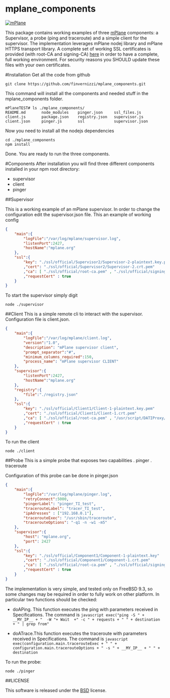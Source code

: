 mplane_components
=================

[![mPlane](http://www.ict-mplane.eu/sites/default/files//public/mplane_final_256x_0.png)](http://www.ict-mplane.eu/)


This package contains working examples of three [mPlane](http://www.ict-mplane.eu/) components: a Supervisor, a probe (ping and traceroute) and a simple client for the supervisor. 
The implementation leverages mPlane nodej library and mPlane HTTPS transport library.
A complete set of working SSL certificates is provided (with root-CA and signing-CA) [here](https://github.com/stepenta/RI/tree/master/PKI) in order to have a complete, full working environment. 
For security reasons you SHOULD update these files with your own certificates.

#Installation
Get all the code from github

```git clone https://github.com/finvernizzi/mplane_components.git```

This command will install all the components and needed stuff in the mplane_components folder.

```
mPlaneTEST# ls ./mplane_components/
README.md       node_modules    pinger.json     ssl_files.js
client.js       package.json    registry.json   supervisor.js
client.json     pinger.js       ssl             supervisor.json
```

Now you need to install all the nodejs dependencies
```
cd ./mplane_components
npm install
```
Done. You are ready to run the three components.

#Components
After installation you will find three different components installed in your npm root directory:

- supervisor
- client
- pinger
    
##Supervisor
    
This is a working example of an mPlane supervisor. In order to change the configuration edit the supervisor.json file.
This an example of working config

```json
{
    "main":{
        "logFile":"/var/log/mplane/supervisor.log",
        "listenPort":2427,
        "hostName":"mplane.org"
    },
    "ssl":{
        "key": "./ssl/official/Supervisor2/Supervisor-2-plaintext.key.pem"
        ,"cert": "./ssl/official/Supervisor2/Supervisor-2.crt.pem"
        ,"ca": [ "./ssl/official/root-ca.pem" , "./ssl/official/signing-ca.pem" ]
        ,"requestCert" : true
    }
}
```

To start the supervisor simply digit
```
node ./supervisor
```

##Client
This is a simple remote cli to interact with the supervisor.
Configuration file is client.json.
```json
{
    "main":{
        "logFile":"/var/log/mplane/client.log",
        "version":"1.0",
        "description": "mPlane supervisor client",
        "prompt_separator":"#",
        "minimum_columns_required":150,
        "process_name": "mPlane supervisor CLIENT"
    },
    "supervisor":{
        "listenPort":2427,
        "hostName":"mplane.org"
    },
    "registry":{
        "file":"./registry.json"
    },
    "ssl":{
        "key": "./ssl/official/Client1/Client-1-plaintext.key.pem"
        ,"cert": "./ssl/official/Client1/Client-1.crt.pem"
        ,"ca": [ "./ssl/official/root-ca.pem" , "/usr/script/DATIProxy/ssl/official/signing-ca.pem" ]
        ,"requestCert" : true
    }
}
```

To run the client
```
node ./client
```

##Probe
This is a simple probe that exposes two capabilities
    . pinger
    . traceroute

Configuration of this probe can be done in pinger.json
 
```json
{
    "main":{
        "logFile":"/var/log/mplane/pinger.log",
        "retryConnect":5000,
        "pingerLabel": "pinger_TI_test",
        "tracerouteLabel": "tracer_TI_test",
        "ipAdresses" : ["192.168.0.1"],
        "tracerouteExec": "/usr/sbin/traceroute",
        "tracerouteOptions": "-q1 -n -w1 -m5"
    },
    "supervisor":{
        "host": "mplane.org",
        "port": 2427
    },
    "ssl":{
        "key": "./ssl/official/Component1/Component-1-plaintext.key"
        ,"cert": "./ssl/official/Component1/Component-1.crt.pem"
        ,"ca": [ "./ssl/official/root-ca.pem" , "./ssl/official/signing-ca.pem" ]
        ,"requestCert" : true
    }
}
```

The implementation is very simple, and tested only on FreeBSD 9.3, so some changes may be required in order to fully work on other platform.
In particular two functions should be checked:
- doAPing. This function executes the ping with parameters received in Specifications. The command is 
       ```javascript exec("ping -S " + __MY_IP__ + "  -W "+ Wait  +" -c " + requests + " " + destination  + " | grep from"```
    
- doATrace.This function executes the traceroute with parameters received in Specifications. The command is 
        ```javascript exec(configuration.main.tracerouteExec + " " + configuration.main.tracerouteOptions + " -s " + __MY_IP__ + " " + destination```
         
To run the probe:
```
node ./pinger
```

##LICENSE

This software is released under the [BSD](http://en.wikipedia.org/wiki/BSD_licenses#2-clause_license_.28.22Simplified_BSD_License.22_or_.22FreeBSD_License.22.29) license.